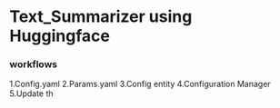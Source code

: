 # Text_Summarizer using Huggingface

### workflows

1.Config.yaml
2.Params.yaml
3.Config entity
4.Configuration Manager
5.Update th